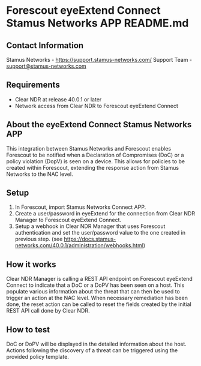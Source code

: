 # Forescout eyeExtend Connect Stamus Networks APP README.md

## Contact Information

Stamus Networks - https://support.stamus-networks.com/
Support Team - support@stamus-networks.com

## Requirements

- Clear NDR at release 40.0.1 or later
- Network access from Clear NDR to Forescout eyeExtend Connect

## About the eyeExtend Connect Stamus Networks APP

This integration between Stamus Networks and Forescout enables Forescout to be notified when a Declaration of Compromises (DoC) or a policy violation (DopV) is seen on a device. This allows for policies to be created within Forescout, extending the response action from Stamus Networks to the NAC level.

## Setup

1. In Forescout, import Stamus Networks Connect APP.
2. Create a user/password in eyeExtend for the connection from Clear NDR Manager to Forescout eyeExtend Connect.
3. Setup a webhook in Clear NDR Manager that uses Forescout authentication and set the user/password value to the one created in previous step. (see https://docs.stamus-networks.com/40.0.1/administration/webhooks.html)

## How it works

Clear NDR Manager is calling a REST API endpoint on Forescout eyeExtend Connect to indicate that a DoC or a DoPV has been seen
on a host. This populate various information about the threat that can then be used to trigger an action at the NAC level.
When necessary remediation has been done, the reset action can be called to reset the fields created by the initial REST API
call done by Clear NDR.

## How to test

DoC or DoPV will be displayed in the detailed information about the host. Actions following the discovery of a threat
can be triggered using the provided policy template.
